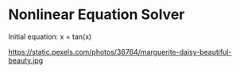 # Nonlinear Equation Solver
Initial equation: x = tan(x)

https://static.pexels.com/photos/36764/marguerite-daisy-beautiful-beauty.jpg


